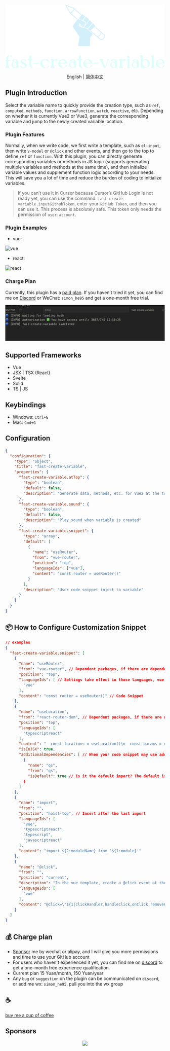 <p align="center">
<img height="200" src="./assets/kv.png" alt="fast-create-variable">
</p>
<p align="center"> English | <a href="./README_zh.md">简体中文</a></p>

## Plugin Introduction

Select the variable name to quickly provide the creation type, such as `ref`, `computed`, `methods`, `function`, `arrowFunction`, `watch`, `reactive`, etc. Depending on whether it is currently Vue2 or Vue3, generate the corresponding variable and jump to the newly created variable location.

### Plugin Features

Normally, when we write code, we first write a template, such as `el-input`, then write `v-model` or `@click` and other events, and then go to the top to define `ref` or `function`. With this plugin, you can directly generate corresponding variables or methods in JS logic (supports generating multiple variables and methods at the same time), and then initialize variable values and supplement function logic according to your needs. This will save you a lot of time and reduce the burden of coding to initialize variables.

> If you can’t use it in Cursor because Cursor’s GitHub Login is not ready yet, you can use the command: `fast-create-variable.inputGithubToken`, enter your `GitHub Token`, and then you can use it. This process is absolutely safe. This token only needs the permission of `user:account`.

### Plugin Examples

- vue:

![vue](./assets/vue.gif)

- react:

![react](./assets/react.gif)

### Charge Plan

Currently, this plugin has a [paid plan](#-charge-plan). If you haven’t tried it yet, you can find me on [Discord](https://discord.com/invite/ZnjxzMKWNW) or WeChat: `simon_he95` and get a one-month free trial.

![auth](./assets/auth.png)

## Supported Frameworks

- Vue
- JSX | TSX (React)
- Svelte
- Solid
- TS | JS

## Keybindings

- Windows: `Ctrl+G`
- Mac: `Cmd+G`

## Configuration

```json
{
  "configuration": {
    "type": "object",
    "title": "fast-create-variable",
    "properties": {
      "fast-create-variable.atTop": {
        "type": "boolean",
        "default": false,
        "description": "Generate data, methods, etc. for Vue2 at the top or at the bottom"
      },
      "fast-create-variable.sound": {
        "type": "boolean",
        "default": false,
        "description": "Play sound when variable is created"
      },
      "fast-create-variable.snippet": {
        "type": "array",
        "default": [
          {
            "name": "useRouter",
            "from": "vue-router",
            "position": "top",
            "languageIds": ["vue"],
            "content": "const router = useRouter()"
          }
        ],
        "description": "User code snippet inject to variable"
      }
    }
  }
}
```

## 📦 How to Configure Customization Snippet
```json
// examples
{
  "fast-create-variable.snippet": [
    {
      "name": "useRouter",
      "from": "vue-router", // Dependent packages, if there are dependent packages, it will automatically determine whether to import them in the header
      "position": "top",
      "languageIds": [ // Settings take effect in those languages, vue, typescriptreact, typescript, javascriptreact, vue-vine
        "vue"
      ],
      "content": "const router = useRouter()" // Code Snippet
    },
    {
      "name": "useLocation",
      "from": "react-router-dom", // Dependent packages, if there are dependent packages, it will automatically determine whether to import them in the header
      "position": "top",
      "languageIds": [
        "typescriptreact"
      ],
      "content": "  const locations = useLocation()\n  const params = qs.parse(locations.search, { ignoreQueryPrefix: true })",
      "isInJSX": true,
      "additionalDependencies": [ // When your code snippet may use additional dependencies, you can configure them here
        {
          "name": "qs",
          "from": "qs",
          "isDefault": true // Is it the default import? The default is false. If it is false, { qs } will be imported.
        }
      ]
    },
    {
      "name": "import",
      "from": "",
      "position": "hoist-top", // Insert after the last import
      "languageIds": [
        "vue",
        "typescriptreact",
        "typescript",
        "javascriptreact"
      ],
      "content": "import ${2:moduleName} from '${1:module}'"
    },
    {
      "name": "@click",
      "from": "",
      "position": "current",
      "description": "In the vue template, create a @click event at the current location",
      "languageIds": [
        "vue"
      ],
      "content": "@click=\"${1|clickHandler,handleClick,onClick,removeHandler,onRemove,closeHandler,onClose,openHandler,onOpen,submitHandler,onSubmit,onLogin,onLogout,toggleHandler,onToggle,showHandler,onShow,hideHandler,onHide|}$2\""
    }
  ]
}
```

## 💰 Charge plan

- [Sponsor](https://github.com/Simon-He95/sponsor) me by wechat or alipay, and I will give you more permissions and time to use your GitHub account
- For users who haven't experienced it yet, you can find me on [discord](https://discord.gg/acz4n2jx2v) to get a one-month free experience qualification.
- Current plan 15 Yuan/month, 150 Yuan/year
- Any `bug` or `suggestion` on the plugin can be communicated on `discord`, or add me wx: `simon_he95`, pull you into the wx group

## :coffee:

[buy me a cup of coffee](https://github.com/Simon-He95/sponsor)

## Sponsors

<p align="center">
  <a href="https://cdn.jsdelivr.net/gh/Simon-He95/sponsor@main/sponsors.svg">
    <img src="https://cdn.jsdelivr.net/gh/Simon-He95/sponsor@main/sponsors.png"/>
  </a>
</p>

